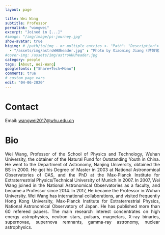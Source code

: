 ```yaml
---
layout: page

title: Wei Wang
subtitle: Professor
permalink: "wangwei"
excerpt: "Joined in [...]"
#image: "/img/image/ps-journey.jpg"
show-avatar: true
bigimg:	# /path/to/img - or multiple entries <- "Path": "Description">
  - "/assets/img/astroWHUheader.jpg" : "Photo by Xiaoming Jiang (蒋效铭)"
#cover-img: /assets/img/astroWHUheader.jpg
category: people
tags: [About, Wei-Wang]
googlefonts: ["Share+Tech+Mono"]
comments: true
# custom page vars
edit: "04-06-2020"
---
```


<style>
body {
text-align: justify}
</style>

# Contact
Email: wangwei2017@whu.edu.cn

# Bio

Wei Wang, Professor of the School of Physics and Technology, Wuhan University, the obtainer of the Natural Fund for Outstanding Youth in China. He went to the Department of Astronomy, Nanjing University, obtained the BS in 2000. He got his Degree of Master in 2003 at National Astronomical Observatories of CAS, and the PhD at the Max-Planck Institute for Extraterrestrial Physics/Technical University of Munich in 2007. In 2007, Wei Wang joined in the National Astronomical Observatories as a faculty, and became a Professor since 2014. In 2017, He became the Professor in Wuhan University. Wei Wang has international collaborations, and visited frequently Hong Kong University, Max-Planck Institute for Extraterrestrial Physics, National Astronomical Observatory of Japan. He has published more than 60 refereed papers. The main research interest concentrates on high energy astrophysics, neutron stars, pulsars, magnetars, X-ray binaries, supernovae, supernova remnants, gamma-ray astronomy, nuclear astrophysics.
